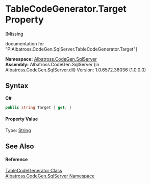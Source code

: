 # TableCodeGenerator.Target Property 
 

\[Missing <summary> documentation for "P:Albatross.CodeGen.SqlServer.TableCodeGenerator.Target"\]

**Namespace:**&nbsp;<a href="N_Albatross_CodeGen_SqlServer.md">Albatross.CodeGen.SqlServer</a><br />**Assembly:**&nbsp;Albatross.CodeGen.SqlServer (in Albatross.CodeGen.SqlServer.dll) Version: 1.0.6572.36036 (1.0.0.0)

## Syntax

**C#**<br />
``` C#
public string Target { get; }
```


#### Property Value
Type: <a href="http://msdn2.microsoft.com/en-us/library/s1wwdcbf" target="_blank">String</a>

## See Also


#### Reference
<a href="T_Albatross_CodeGen_SqlServer_TableCodeGenerator.md">TableCodeGenerator Class</a><br /><a href="N_Albatross_CodeGen_SqlServer.md">Albatross.CodeGen.SqlServer Namespace</a><br />